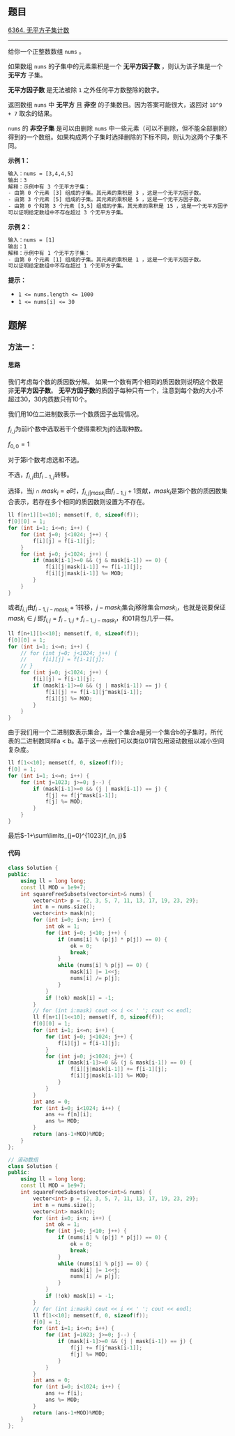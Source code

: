 ## 题目

[6364. 无平方子集计数](https://leetcode.cn/problems/count-the-number-of-square-free-subsets/)

---

给你一个正整数数组 `nums` 。

如果数组 `nums` 的子集中的元素乘积是一个 **无平方因子数** ，则认为该子集是一个 **无平方** 子集。

**无平方因子数** 是无法被除 `1` 之外任何平方数整除的数字。

返回数组 `nums` 中 **无平方** 且 **非空** 的子集数目。因为答案可能很大，返回对 `10^9 + 7` 取余的结果。

`nums` 的 **非空子集** 是可以由删除 `nums` 中一些元素（可以不删除，但不能全部删除）得到的一个数组。如果构成两个子集时选择删除的下标不同，则认为这两个子集不同。

  

**示例 1：**

```txt
输入：nums = [3,4,4,5]
输出：3
解释：示例中有 3 个无平方子集：
- 由第 0 个元素 [3] 组成的子集。其元素的乘积是 3 ，这是一个无平方因子数。
- 由第 3 个元素 [5] 组成的子集。其元素的乘积是 5 ，这是一个无平方因子数。
- 由第 0 个和第 3 个元素 [3,5] 组成的子集。其元素的乘积是 15 ，这是一个无平方因子数。
可以证明给定数组中不存在超过 3 个无平方子集。
```

**示例 2：**

```txt
输入：nums = [1]
输出：1
解释：示例中有 1 个无平方子集：
- 由第 0 个元素 [1] 组成的子集。其元素的乘积是 1 ，这是一个无平方因子数。
可以证明给定数组中不存在超过 1 个无平方子集。
```
  

**提示：**

-   `1 <= nums.length <= 1000`
-   `1 <= nums[i] <= 30`

  

## 题解

### 方法一：

#### 思路

我们考虑每个数的质因数分解。
如果一个数有两个相同的质因数则说明这个数是非**无平方因子数**。
**无平方因子数**的质因子每种只有一个，注意到每个数的大小不超过30，30内质数只有10个。

我们用10位二进制数表示一个数质因子出现情况。

$f_{i,j}$为前i个数中选取若干个使得乘积为j的选取种数。

$f_{0,0} = 1$

对于第i个数考虑选和不选。

不选，$f_{i,j}$由$f_{i-1,j}$转移。

选择，当$j \cap mask_i = \varnothing$时，$f_{i,j|mask_i}$由$f_{i-1,j}+1$贡献，$mask_i$是第i个数的质因数集合表示，若存在多个相同的质因数则设置为不存在。
``` cpp
ll f[n+1][1<<10]; memset(f, 0, sizeof(f));
f[0][0] = 1;
for (int i=1; i<=n; i++) {
    for (int j=0; j<1024; j++) {
        f[i][j] = f[i-1][j];
    }
    for (int j=0; j<1024; j++) {
        if (mask[i-1]>=0 && (j & mask[i-1]) == 0) {
            f[i][j|mask[i-1]] += f[i-1][j];
            f[i][j|mask[i-1]] %= MOD;
        }
    }
}
```
或者$f_{i,j}$由$f_{i-1, j-mask_i}+1$转移，$j-mask_i$集合$j$移除集合$mask_i$，也就是说要保证$mask_i \in j$
即$f_{i,j} = f_{i-1, j} + f_{i-1, j-mask_i}$，和01背包几乎一样。
``` cpp
ll f[n+1][1<<10]; memset(f, 0, sizeof(f));
f[0][0] = 1;
for (int i=1; i<=n; i++) {
    // for (int j=0; j<1024; j++) {
    //     f[i][j] = f[i-1][j];
    // }
    for (int j=0; j<1024; j++) {
        f[i][j] = f[i-1][j];
        if (mask[i-1]>=0 && (j | mask[i-1]) == j) {
            f[i][j] += f[i-1][j^mask[i-1]];
            f[i][j] %= MOD;
        }
    }
}
```
由于我们用一个二进制数表示集合，当一个集合a是另一个集合b的子集时，所代表的二进制数同样a < b。基于这一点我们可以类似01背包用滚动数组以减小空间复杂度。
``` cpp
ll f[1<<10]; memset(f, 0, sizeof(f));
f[0] = 1;
for (int i=1; i<=n; i++) {
    for (int j=1023; j>=0; j--) {
        if (mask[i-1]>=0 && (j | mask[i-1]) == j) {
            f[j] += f[j^mask[i-1]];
            f[j] %= MOD;
        }
    }
}
```
最后$-1+\sum\limits_{j=0}^{1023}f_{n, j}$

#### 代码

```cpp
class Solution {
public:
    using ll = long long;
    const ll MOD = 1e9+7;
    int squareFreeSubsets(vector<int>& nums) {
        vector<int> p = {2, 3, 5, 7, 11, 13, 17, 19, 23, 29};
        int n = nums.size();
        vector<int> mask(n);
        for (int i=0; i<n; i++) {
            int ok = 1;
            for (int j=0; j<10; j++) {
                if (nums[i] % (p[j] * p[j]) == 0) {
                    ok = 0;
                    break;
                }
                while (nums[i] % p[j] == 0) {
                    mask[i] |= 1<<j;
                    nums[i] /= p[j];
                }
            }
            if (!ok) mask[i] = -1;
        }
        // for (int i:mask) cout << i << ' '; cout << endl;
        ll f[n+1][1<<10]; memset(f, 0, sizeof(f));
        f[0][0] = 1;
        for (int i=1; i<=n; i++) {
            for (int j=0; j<1024; j++) {
                f[i][j] = f[i-1][j];
            }
            for (int j=0; j<1024; j++) {
                if (mask[i-1]>=0 && (j & mask[i-1]) == 0) {
                    f[i][j|mask[i-1]] += f[i-1][j];
                    f[i][j|mask[i-1]] %= MOD;
                }
            }
        }
        int ans = 0;
        for (int i=0; i<1024; i++) {
            ans += f[n][i];
            ans %= MOD;
        }
        return (ans-1+MOD)%MOD;
    }
};
```
``` cpp
// 滚动数组
class Solution {
public:
    using ll = long long;
    const ll MOD = 1e9+7;
    int squareFreeSubsets(vector<int>& nums) {
        vector<int> p = {2, 3, 5, 7, 11, 13, 17, 19, 23, 29};
        int n = nums.size();
        vector<int> mask(n);
        for (int i=0; i<n; i++) {
            int ok = 1;
            for (int j=0; j<10; j++) {
                if (nums[i] % (p[j] * p[j]) == 0) {
                    ok = 0;
                    break;
                }
                while (nums[i] % p[j] == 0) {
                    mask[i] |= 1<<j;
                    nums[i] /= p[j];
                }
            }
            if (!ok) mask[i] = -1;
        }
        // for (int i:mask) cout << i << ' '; cout << endl;
        ll f[1<<10]; memset(f, 0, sizeof(f));
        f[0] = 1;
        for (int i=1; i<=n; i++) {
            for (int j=1023; j>=0; j--) {
                if (mask[i-1]>=0 && (j | mask[i-1]) == j) {
                    f[j] += f[j^mask[i-1]];
                    f[j] %= MOD;
                }
            }
        }
        int ans = 0;
        for (int i=0; i<1024; i++) {
            ans += f[i];
            ans %= MOD;
        }
        return (ans-1+MOD)%MOD;
    }
};
```